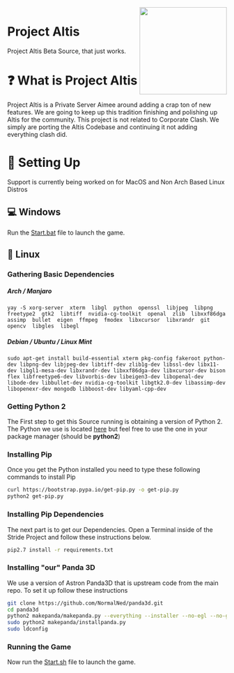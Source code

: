 <img src="https://raw.githubusercontent.com/NormalNed/Project-Altis/53168140c5b29f018467bedec35b4e59a83d0609/resources/phase_3.5/etc/transicon.png" align="right" width="200"/>

# Project Altis
Project Altis Beta Source, that just works.

# ❓ What is Project Altis
Project Altis is a Private Server Aimee around adding a crap ton of new features. We are going to keep up this tradition finishing and polishing up Altis for the community.
This project is not related to Corporate Clash. We simply are porting the Altis Codebase and continuing it not adding everything clash did.

# 🔨 Setting Up
Support is currently being worked on for MacOS and Non Arch Based Linux Distros

## 💻 Windows
Run the [Start.bat](Start.bat) file to launch the game.

## 🐧 Linux
### Gathering Basic Dependencies
##### Arch / Manjaro
```yay -S xorg-server  xterm  libgl  python  openssl  libjpeg  libpng  freetype2  gtk2  libtiff  nvidia-cg-toolkit  openal  zlib  libxxf86dga  assimp  bullet  eigen  ffmpeg  fmodex  libxcursor  libxrandr  git  opencv  libgles  libegl```

##### Debian / Ubuntu / Linux Mint
```sudo apt-get install build-essential xterm pkg-config fakeroot python-dev libpng-dev libjpeg-dev libtiff-dev zlib1g-dev libssl-dev libx11-dev libgl1-mesa-dev libxrandr-dev libxxf86dga-dev libxcursor-dev bison flex libfreetype6-dev libvorbis-dev libeigen3-dev libopenal-dev libode-dev libbullet-dev nvidia-cg-toolkit libgtk2.0-dev libassimp-dev libopenexr-dev mongodb libboost-dev libyaml-cpp-dev```

### Getting Python 2

The First step to get this Source running is obtaining a version of Python 2. The Python we use is located [here](https://github.com/NormalNed/python) but feel free to use the one in your package manager (should be **python2**)

### Installing Pip

Once you get the Python installed you need to type these following commands to install Pip
```bash
curl https://bootstrap.pypa.io/get-pip.py -o get-pip.py
python2 get-pip.py
```

### Installing Pip Dependencies
The next part is to get our Dependencies. Open a Terminal inside of the Stride Project and follow these instructions below.
```bash
pip2.7 install -r requirements.txt
```

### Installing "our" Panda 3D
We use a version of Astron Panda3D that is upstream code from the main repo. To set it up follow these instructions

```bash
git clone https://github.com/NormalNed/panda3d.git
cd panda3d
python2 makepanda/makepanda.py --everything --installer --no-egl --no-gles --no-gles2 --no-opencv --threads=4
sudo python2 makepanda/installpanda.py
sudo ldconfig
```

### Running the Game
Now run the [Start.sh](Start.sh) file to launch the game.
